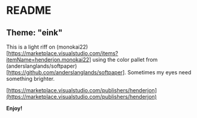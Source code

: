 # README
## Theme: "eink"

This is a light riff on (monokai22)[https://marketplace.visualstudio.com/items?itemName=henderjon.monokai22] using the color pallet from (anderslanglands/softpaper)[https://github.com/anderslanglands/softpaper]. Sometimes my eyes need something brighter.

[https://marketplace.visualstudio.com/publishers/henderjon](https://marketplace.visualstudio.com/publishers/henderjon)

**Enjoy!**
